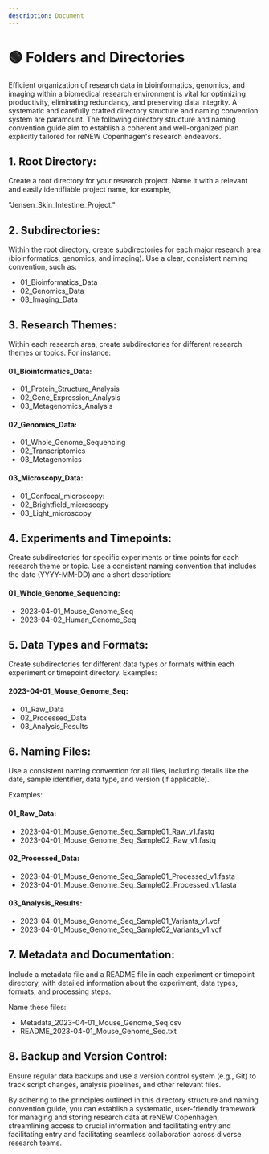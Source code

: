```yaml
---
description: Document
---
```


# 🟢 Folders and Directories

Efficient organization of research data in bioinformatics, genomics, and imaging within a biomedical research environment is vital for optimizing productivity, eliminating redundancy, and preserving data integrity. A systematic and carefully crafted directory structure and naming convention system are paramount. The following directory structure and naming convention guide aim to establish a coherent and well-organized plan explicitly tailored for reNEW Copenhagen's research endeavors.

## 1. Root Directory:

Create a root directory for your research project. Name it with a relevant and easily identifiable project name, for example,

&#x20;"Jensen\_Skin\_Intestine\_Project."

## 2. Subdirectories:

Within the root directory, create subdirectories for each major research area (bioinformatics, genomics, and imaging). Use a clear, consistent naming convention, such as:

* 01\_Bioinformatics\_Data
* 02\_Genomics\_Data
* 03\_Imaging\_Data

## 3. Research Themes:

Within each research area, create subdirectories for different research themes or topics. For instance:

#### 01\_Bioinformatics\_Data:

* 01\_Protein\_Structure\_Analysis
* 02\_Gene\_Expression\_Analysis
* 03\_Metagenomics\_Analysis

#### 02\_Genomics\_Data:

* 01\_Whole\_Genome\_Sequencing
* 02\_Transcriptomics
* 03\_Metagenomics

#### 03\_Microscopy\_Data:

* 01\_Confocal\_microscopy:
* 02\_Brightfield\_microscopy
* 03\_Light\_microscopy

## 4. Experiments and Timepoints:

Create subdirectories for specific experiments or time points for each research theme or topic. Use a consistent naming convention that includes the date (YYYY-MM-DD) and a short description:

#### 01\_Whole\_Genome\_Sequencing:

* 2023-04-01\_Mouse\_Genome\_Seq
* 2023-04-02\_Human\_Genome\_Seq

## 5. Data Types and Formats:

Create subdirectories for different data types or formats within each experiment or timepoint directory. Examples:

#### 2023-04-01\_Mouse\_Genome\_Seq:

* 01\_Raw\_Data
* 02\_Processed\_Data
* 03\_Analysis\_Results

## 6. Naming Files:

Use a consistent naming convention for all files, including details like the date, sample identifier, data type, and version (if applicable).

Examples:

#### 01\_Raw\_Data:

* 2023-04-01\_Mouse\_Genome\_Seq\_Sample01\_Raw\_v1.fastq
* 2023-04-01\_Mouse\_Genome\_Seq\_Sample02\_Raw\_v1.fastq

#### &#x20;02\_Processed\_Data:

* 2023-04-01\_Mouse\_Genome\_Seq\_Sample01\_Processed\_v1.fasta
* 2023-04-01\_Mouse\_Genome\_Seq\_Sample02\_Processed\_v1.fasta

#### &#x20;03\_Analysis\_Results:

* 2023-04-01\_Mouse\_Genome\_Seq\_Sample01\_Variants\_v1.vcf
* 2023-04-01\_Mouse\_Genome\_Seq\_Sample02\_Variants\_v1.vcf

## &#x20;7. Metadata and Documentation:

Include a metadata file and a README file in each experiment or timepoint directory, with detailed information about the experiment, data types, formats, and processing steps.

Name these files:&#x20;

* Metadata\_2023-04-01\_Mouse\_Genome\_Seq.csv
* README\_2023-04-01\_Mouse\_Genome\_Seq.txt

## 8. Backup and Version Control:

Ensure regular data backups and use a version control system (e.g., Git) to track script changes, analysis pipelines, and other relevant files.

&#x20;

By adhering to the principles outlined in this directory structure and naming convention guide, you can establish a systematic, user-friendly framework for managing and storing research data at reNEW Copenhagen, streamlining access to crucial information and facilitating entry and facilitating entry and facilitating seamless collaboration across diverse research teams.

